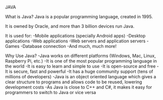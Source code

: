  JAVA

What is Java?
Java is a popular programming language, created in 1995.

It is owned by Oracle, and more than 3 billion devices run Java.


It is used for:
-Mobile applications (specially Android apps)
-Desktop applications
-Web applications
-Web servers and application servers
-Games
-Database connection
-And much, much more!


Why Use Java?
-Java works on different platforms (Windows, Mac, Linux, Raspberry Pi, etc.)
-It is one of the most popular programming language in the world
-It is easy to learn and simple to use
-It is open-source and free
-It is secure, fast and powerful
-It has a huge community support (tens of millions of developers)
-Java is an object oriented language which gives a clear structure to programs and allows code to be reused, lowering development costs
-As Java is close to C++ and C#, it makes it easy for programmers to switch to Java or vice versa
